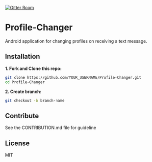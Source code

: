 [![Gitter Room](https://img.shields.io/badge/gitter-join%20chat%20%E2%86%92-blue.svg)](https://gitter.im/Profile-Changer/Lobby)
# Profile-Changer
Android application for changing profiles on receiving a text message.

## Installation

**1. Fork and Clone this repo:**

```sh
git clone https://github.com/YOUR_USERNAME/Profile-Changer.git
cd Profile-Changer
```

**2. Create branch:**
```sh
git checkout -b branch-name
```
## Contribute
See the CONTRIBUTION.md file for guideline

## License
MIT
